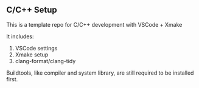 ## C/C++ Setup

This is a template repo for C/C++ development with VSCode + Xmake

It includes:

1. VSCode settings
2. Xmake setup
3. clang-format/clang-tidy

Buildtools, like compiler and system library, are still required to be installed first.
